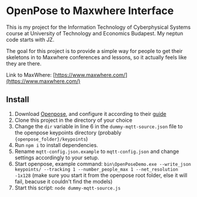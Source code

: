 # OpenPose to Maxwhere Interface 

This is my project for the Information Technology of Cyberphysical Systems course at University of Technology and Economics Budapest. My neptun code starts with JZ.

The goal for this project is to provide a simple way for people to get their skeletons in to Maxwhere conferences and lessons, so it actually feels like they are there.

Link to MaxWhere: [https://www.maxwhere.com/](https://www.maxwhere.com/)

## Install
1. Download [Openpose](https://github.com/CMU-Perceptual-Computing-Lab/openpose), and configure it according to their [guide](https://github.com/CMU-Perceptual-Computing-Lab/openpose/blob/master/doc/installation/0_index.md#windows-portable-demo)
2. Clone this project in the directory of your choice
3. Change the `dir` variable in line 6 in the `dummy-mqtt-source.json` file to the openpose keypoints directory (probably `{openpose_folder}/keypoints`)
1. Run `npm i` to install dependencies.
2. Rename `mqtt-config.json.example` to `mqtt-config.json` and change settings accordingly to your setup.
3. Start openpose, example command: `bin\OpenPoseDemo.exe --write_json keypoints/ --tracking 1 --number_people_max 1 --net_resolution -1x128` (make sure you start it from the openpose root folder, else it will fail, beacuse it couldn't find the models)
4. Start this script: `node dummy-mqtt-source.js`